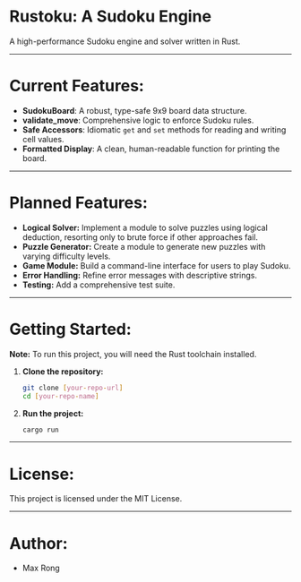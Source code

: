 # Rustoku: A Sudoku Engine
A high-performance Sudoku engine and solver written in Rust.

---
# Current Features:
- **SudokuBoard**: A robust, type-safe 9x9 board data structure.
- **validate_move**: Comprehensive logic to enforce Sudoku rules.
- **Safe Accessors**: Idiomatic `get` and `set` methods for reading and writing cell values.
- **Formatted Display**: A clean, human-readable function for printing the board.

--- 
# Planned Features: 
- **Logical Solver:** Implement a module to solve puzzles using logical deduction, resorting only to brute force if other approaches fail.
- **Puzzle Generator:** Create a module to generate new puzzles with varying difficulty levels.
- **Game Module:** Build a command-line interface for users to play Sudoku.
- **Error Handling:** Refine error messages with descriptive strings.
- **Testing:** Add a comprehensive test suite.

---
# Getting Started:
**Note:** To run this project, you will need the Rust toolchain installed.

1.  **Clone the repository:**
    ```sh
    git clone [your-repo-url]
    cd [your-repo-name]
    ```

2.  **Run the project:**
    ```sh
    cargo run
    ```

---
# License:
This project is licensed under the MIT License.

---
# Author:
- Max Rong

